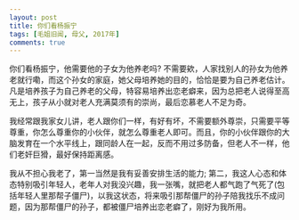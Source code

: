 ```yaml
---
layout: post
title: 你们看杨振宁
tags: [毛姐旧闻, 母父, 2017年]
comments: true
---
```


你们看杨振宁，他需要他的子女为他养老吗? 不需要欸，人家找别人的孙女为他养老就行嘞，而这个孙女的家庭，她父母培养她的目的，恰恰是要为自己养老估计。凡是培养孩子为自己养老的父母，特容易培养出恋老癖来，因为总把老人说得至高无上，孩子从小就对老人充满莫须有的崇尚，最后恋慕老人不足为奇。

我经常跟我家女儿讲，老人跟你们一样，有好有坏，不需要额外尊崇，只需要平等尊重，你怎么尊重你的小伙伴，就怎么尊重老人即可。而且，你的小伙伴跟你的大脑发育在一个水平线上，跟同龄人在一起，反而不用过多防备，但老人不一样，他们老奸巨猾，最好保持距离感。

我从不担心我老了，第一当然是我有妥善安排生活的能力; 第二，我这人心态和体态特别吸引年轻人，老年人对我没兴趣，我一张嘴，就把老人都气跑了气死了(包括年轻人里那帮子僵尸)，以我这状态，将来吸引那帮僵尸的孙子陪我找乐不成问题，因为那帮僵尸的孙子，都被僵尸培养出恋老癖了，刚好为我所用。